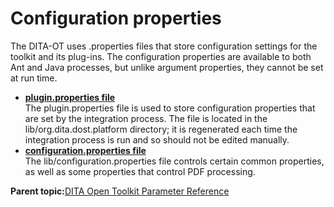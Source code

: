 # Configuration properties

The DITA-OT uses .properties files that store configuration settings for the toolkit and its plug-ins. The configuration properties are available to both Ant and Java processes, but unlike argument properties, they cannot be set at run time.

-   **[plugin.properties file](../parameters/lib-plugin-properties.md)**  
The plugin.properties file is used to store configuration properties that are set by the integration process. The file is located in the lib/org.dita.dost.platform directory; it is regenerated each time the integration process is run and so should not be edited manually.
-   **[configuration.properties file](../parameters/lib-configuration-properties.md)**  
The lib/configuration.properties file controls certain common properties, as well as some properties that control PDF processing.

**Parent topic:**[DITA Open Toolkit Parameter Reference](../parameters/index.md)

